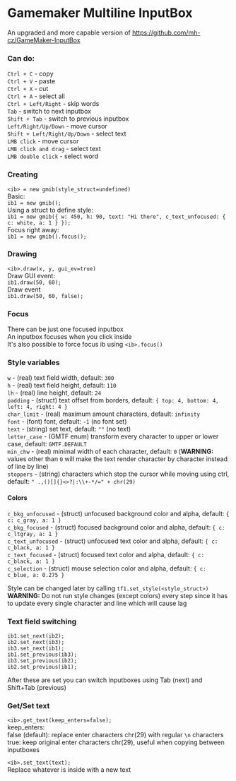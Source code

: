 # Gamemaker Multiline InputBox
An upgraded and more capable version of https://github.com/mh-cz/GameMaker-InputBox  
  
### Can do:
```Ctrl + C``` - copy  
```Ctrl + V``` - paste  
```Ctrl + X``` - cut  
```Ctrl + A``` - select all  
```Ctrl + Left/Right``` - skip words  
```Tab``` - switch to next inputbox  
```Shift + Tab``` - switch to previous inputbox  
```Left/Right/Up/Down``` - move cursor  
```Shift + Left/Right/Up/Down``` - select text  
```LMB click``` - move cursor  
```LMB click and drag``` - select text  
```LMB double click``` - select word  
  
### Creating
```<ib> = new gmib(style_struct=undefined)```  
Basic:  
```ib1 = new gmib();```  
Using a struct to define style:  
```ib1 = new gmib({ w: 450, h: 90, text: "Hi there", c_text_unfocused: { c: white, a: 1 } });```  
Focus right away:  
```ib1 = new gmib().focus();```  

### Drawing
```<ib>.draw(x, y, gui_ev=true)```  
Draw GUI event:  
```ib1.draw(50, 60);```  
Draw event  
```ib1.draw(50, 60, false);```  
  
### Focus
There can be just one focused inputbox  
An inputbox focuses when you click inside  
It's also possible to force focus ib using ```<ib>.focus()```  
  
### Style variables
```w``` - (real) text field width, default: ```300```  
```h``` - (real) text field height, default: ```110```  
```lh``` - (real) line height, default: ```24```  
```padding``` - (struct) text offset from borders, default: ```{ top: 4, bottom: 4, left: 4, right: 4 }```  
```char_limit``` - (real) maximum amount characters, default: ```infinity```  
```font``` - (font) font, default: ```-1``` (no font set)  
```text``` - (string) set text, default: ```""``` (no text)  
```letter_case``` - (GMTF enum) transform every character to upper or lower case, default: ```GMTF.DEFAULT```  
```min_chw``` - (real) minimal width of each character, default: ```0``` (**WARNING:** values other than ```0``` will make the text render character by character instead of line by line)  
```stoppers``` - (string) characters which stop the cursor while moving using ctrl, default: ```" .,()[]{}<>?|:\\+-*/=" + chr(29)```  
#### Colors
```c_bkg_unfocused``` - (struct) unfocused background color and alpha, default: ```{ c: c_gray, a: 1 }```  
```c_bkg_focused``` - (struct) focused background color and alpha, default: ```{ c: c_ltgray, a: 1 }```  
```c_text_unfocused``` - (struct) unfocused text color and alpha, default: ```{ c: c_black, a: 1 }```  
```c_text_focused``` - (struct) focused text color and alpha, default: ```{ c: c_black, a: 1 }```  
```c_selection``` - (struct) mouse selection color and alpha, default: ```{ c: c_blue, a: 0.275 }```  
  
Style can be changed later by calling ```tf1.set_style(<style_struct>)```  
**WARNING:** Do not run style changes (except colors) every step since it has to update every single character and line which will cause lag  
 
### Text field switching
```ib1.set_next(ib2);```  
```ib2.set_next(ib3);```  
```ib3.set_next(ib1);```  
```ib1.set_previous(ib3);```  
```ib3.set_previous(ib2);```  
```ib2.set_previous(ib1);```  
  
After these are set you can switch inputboxes using Tab (next) and Shift+Tab (previous)  
  
### Get/Set text
```<ib>.get_text(keep_enters=false);```  
keep_enters:  
false (default): replace enter characters chr(29) with regular ```\n``` characters  
true: keep original enter characters chr(29), useful when copying between inputboxes  
  
```<ib>.set_text(text);```  
Replace whatever is inside with a new text  
